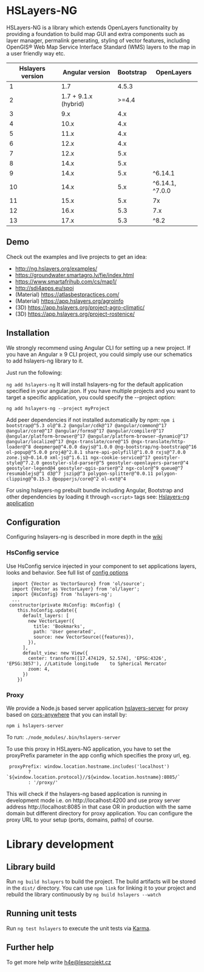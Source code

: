 # HSLayers-NG

HSLayers-NG is a library which extends OpenLayers functionality by providing a foundation to build map GUI and extra components such as layer manager, permalink generating, styling of vector features, including OpenGIS® Web Map Service Interface Standard (WMS) layers to the map in a user friendly way etc.


| Hslayers version | Angular version     | Bootstrap   | OpenLayers
| ---------------- | -----------------   |------------ |-----------
| 1                | 1.7                 | 4.5.3       |
| 2                | 1.7 + 9.1.x (hybrid)| >=4.4       |
| 3                | 9.x                 | 4.x         |
| 4                | 10.x                | 4.x         |
| 5                | 11.x                | 4.x         |
| 6                | 12.x                | 4.x         |
| 7                | 12.x                | 5.x         |
| 8                | 14.x                | 5.x         |
| 9                | 14.x                | 5.x         | ^6.14.1
| 10               | 14.x                | 5.x         | ^6.14.1, ^7.0.0
| 11               | 15.x                | 5.x         | 7x
| 12               | 16.x                | 5.3         | 7.x
| 13               | 17.x                | 5.3         | ^8.2

## Demo

Check out the examples and live projects to get an idea:  
* http://ng.hslayers.org/examples/
* https://groundwater.smartagro.lv/fie/index.html
* https://www.smartafrihub.com/cs/map1/
* http://sdi4apps.eu/spoi
* (Material) https://atlasbestpractices.com/
* (Material) https://app.hslayers.org/agroinfo
* (3D) https://app.hslayers.org/project-agro-climatic/
* (3D) https://app.hslayers.org/project-rostenice/

## Installation

We strongly recommend using Angular CLI for setting up a new project. If you have an Angular ≥ 9 CLI project, you could simply use our schematics to add hslayers-ng library to it.

Just run the following:

`ng add hslayers-ng`
It will install hslayers-ng for the default application specified in your angular.json. If you have multiple projects and you want to target a specific application, you could specify the --project option:

`ng add hslayers-ng --project myProject`

Add peer dependencies if not installed automatically by npm:
`npm i bootstrap@^5.3 ol@^8.2 @angular/cdk@^17 @angular/common@^17 @angular/core@^17 @angular/forms@^17 @angular/compiler@^17 @angular/platform-browser@^17 @angular/platform-browser-dynamic@^17 @angular/localize@^17 @ngx-translate/core@^15 @ngx-translate/http-loader@^8 deepmerge@^4.0.0 dayjs@^1.0.0 @ng-bootstrap/ng-bootstrap@^16 ol-popup@^5.0.0 proj4@^2.8.1 share-api-polyfill@^1.0.0 rxjs@^7.0.0 zone.js@~0.14.0 xml-js@^1.6.11 ngx-cookie-service@^17 geostyler-style@^7.2.0 geostyler-sld-parser@^5 geostyler-openlayers-parser@^4 geostyler-legend@4 geostyler-qgis-parser@^2 ngx-color@^9 queue@^7 resumablejs@^1 d3@^7 jszip@^3 polygon-splitter@^0.0.11 polygon-clipping@^0.15.3 @popperjs/core@^2 ol-ext@^4`

For using hslayers-ng prebuilt bundle including Angular, Bootstrap and other dependencies by loading it through `<script>` tags see: [Hslayers-ng application](https://github.com/hslayers/hslayers-ng/tree/develop/projects/hslayers-app)

## Configuration

Configuring hslayers-ng is described in more depth in the [wiki](https://github.com/hslayers/hslayers-ng/wiki) 

### HsConfig service
Use HsConfig service injected in your component to set applications layers, looks and behavior. See full list of [config options](https://github.com/hslayers/hslayers-ng/wiki/App-config-parameters)
```
  import {Vector as VectorSource} from 'ol/source';
  import {Vector as VectorLayer} from 'ol/layer';
  import {HsConfig} from 'hslayers-ng';
  ...
 constructor(private HsConfig: HsConfig) {
    this.hsConfig.update({
      default_layers: [
        new VectorLayer({
          title: 'Bookmarks',
          path: 'User generated',
          source: new VectorSource({features}),
        }),
      ],
      default_view: new View({
        center: transform([17.474129, 52.574], 'EPSG:4326', 'EPSG:3857'), //Latitude longitude    to Spherical Mercator
        zoom: 4,
      })
    })
```        
### Proxy
We provide a Node.js based server application [hslayers-server](https://www.npmjs.com/package/hslayers-server) for proxy based on [cors-anywhere](https://github.com/Rob--W/cors-anywhere) that you can install by:
```
npm i hslayers-server
```
To run:
`./node_modules/.bin/hslayers-server`

To use this proxy in HSLayers-NG application, you have to set the proxyPrefix parameter in the app config 
which specifies the proxy url, eg.

```
 proxyPrefix: window.location.hostname.includes('localhost')
        ? `${window.location.protocol}//${window.location.hostname}:8085/`
        : '/proxy/'
```
This will check if the hslayers-ng based application is running in development mode i.e. on http://localhost:4200 and use proxy server address http://localhost:8085 in that case OR in production with the same domain but different directory for proxy application. You can configure the proxy URL to your setup (ports, domains, paths) of course. 

# Library development 

## Library build

Run `ng build hslayers` to build the project. The build artifacts will be stored in the `dist/` directory. You can use `npm link` for linking it to your project and rebuild the library continuously by `ng build hslayers --watch`

## Running unit tests

Run `ng test hslayers` to execute the unit tests via [Karma](https://karma-runner.github.io).

## Further help

To get more help write h4e@lesprojekt.cz

